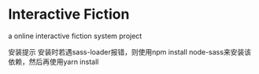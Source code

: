 # Interactive Fiction
a online interactive fiction system project

安装提示
安装时若遇sass-loader报错，则使用npm install node-sass来安装该依赖，然后再使用yarn install
